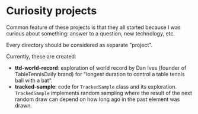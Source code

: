 # Curiosity projects

Common feature of these projects is that they all started because I was curious about something: answer to a question, new technology, etc.

Every directory should be considered as separate "project".

Currently, these are created:

- **ttd-world-record**: exploration of world record by Dan Ives (founder of TableTennisDaily brand) for "longest duration to control a table tennis ball with a bat".
- **tracked-sample**: code for `TrackedSample` class and its exploration. `TrackedSample` implements random sampling where the result of the next random draw can depend on how long ago in the past element was drawn.
